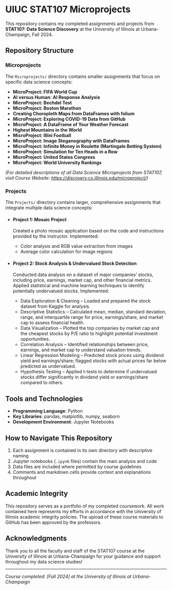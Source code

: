# UIUC STAT107 Microprojects

This repository contains my completed assignments and projects from **STAT107: Data Science Discovery** at the University of Illinois at Urbana-Champaign, Fall 2024.

## Repository Structure

### Microprojects

The `Microprojects/` directory contains smaller assignments that focus on specific data science concepts:

- **MicroProject: FIFA World Cup**
- **AI versus Human: AI Response Analysis**
- **MicroProject: Bechdel Test**
- **MicroProject: Boston Marathon**
- **Creating Choropleth Maps from DataFrames with folium**
- **MicroProject: Exploring COVID-19 Data from GitHub**
- **MicroProject: A DataFrame of Your Weather Forecast**
- **Highest Mountains in the World**
- **MicroProject: Illini Football**
- **MicroProject: Image Steganography with DataFrames**
- **MicroProject: Infinite Money in Roulette (Martingale Betting System)**
- **MicroProject: Simulation for Ten Heads in a Row**
- **MicroProject: United States Congress**
- **MicroProject: World University Rankings**

*(For detailed descriptions of all Data Science Microprojects from STAT107, visit Course Website: https://discovery.cs.illinois.edu/microproject/)*

### Projects
The `Projects/` directory contains larger, comprehensive assignments that integrate multiple data science concepts:

- #### **Project 1: Mosaic Project**
  Created a photo mosaic application based on the code and instructions provided by the instructor. Implemented:
  
  - Color analysis and RGB value extraction from images
  - Average color calculation for image regions
  
- #### **Project 2: Stock Analysis & Undervalued Stock Detection**
  Conducted data analysis on a dataset of major companies’ stocks, including price, earnings, market cap, and other financial metrics. Applied statistical and machine learning techniques to identify potentially undervalued stocks. Implemented:
 
  - Data Exploration & Cleaning – Loaded and prepared the stock dataset from Kaggle for analysis.
  - Descriptive Statistics – Calculated mean, median, standard deviation, range, and interquartile range for price, earnings/share, and market cap to assess financial health.
  - Data Visualization – Plotted the top companies by market cap and the cheapest stocks by P/E ratio to highlight potential investment opportunities.
  - Correlation Analysis – Identified relationships between price, earnings, and market cap to understand valuation trends.
  - Linear Regression Modeling – Predicted stock prices using dividend yield and earnings/share; flagged stocks with actual prices far below predicted as undervalued.
  - Hypothesis Testing – Applied t-tests to determine if undervalued stocks differ significantly in dividend yield or earnings/share compared to others.

## Tools and Technologies

- **Programming Language**: Python
- **Key Libraries**: pandas, matplotlib, numpy, seaborn
- **Development Environment**: Jupyter Notebooks

## How to Navigate This Repository

1. Each assignment is contained in its own directory with descriptive naming
2. Jupyter notebooks (`.ipynb` files) contain the main analysis and code
3. Data files are included where permitted by course guidelines
4. Comments and markdown cells provide context and explanations throughout

## Academic Integrity

This repository serves as a portfolio of my completed coursework. All work contained here represents my efforts in accordance with the University of Illinois academic integrity policies. The upload of these course materials to GitHub has been approved by the professors.

## Acknowledgments

Thank you to all the faculty and staff of the STAT107 course at the University of Illinois at Urbana-Champaign for your guidance and support throughout my data science studies!

---

*Course completed: [Fall 2024] at the University of Illinois at Urbana-Champaign* 
